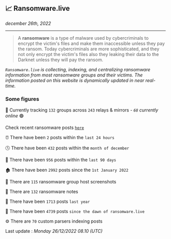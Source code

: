 ## 📈 Ransomware.live
_december 26th, 2022_

---

> A **ransomware** is a type of malware used by cybercriminals to encrypt the victim's files and make them inaccessible unless they pay the ransom. Today cybercriminals are more sophisticated, and they not only encrypt the victim's files also they leaking their data to the Darknet unless they will pay the ransom.


_`Ransomware.live` is collecting, indexing, and centralizing ransomware information from most ransomware groups and their victims. The information posted on this website is dynamically updated in near real-time._

### Some figures 

🔎 Currently tracking `132` groups across `243` relays & mirrors - _`68` currently online_ 🟢

Check recent ransomware posts [`here`](recentposts.md)


⏰ There have been `2` posts within the `last 24 hours`

🕓 There have been `432` posts within the `month of december`

📅 There have been `956` posts within the `last 90 days`

🏚 There have been `2992` posts since the `1st January 2022`

📸 There are `115` ransomware group host screenshots

📝 There are `132` ransomware notes

🚀 There have been `1713` posts `last year`

🐣 There have been `4739` posts `since the dawn of ransomware.live`

⚙️ There are `70` custom parsers indexing posts



Last update : _Monday 26/12/2022 08.10 (UTC)_

